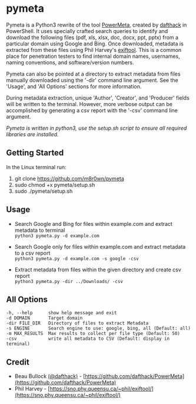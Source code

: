 # pymeta
Pymeta is a Python3 rewrite of the tool [PowerMeta](https://github.com/dafthack/PowerMeta), created by [dafthack](https://twitter.com/dafthack) in PowerShell. It uses specially crafted search queries to identify and download the following files (pdf, xls, xlsx, doc, docx, ppt, pptx) from a particular domain using Google and Bing. Once downloaded, metadata is extracted from these files using Phil Harvey's [exiftool](https://sno.phy.queensu.ca/~phil/exiftool/). This is a common place for penetration testers to find internal domain names, usernames, naming conventions, and software/version numbers.

Pymeta can also be pointed at a directory to extract metadata from files manually downloaded using the '-dir' command line argument. See the 'Usage', and 'All Options' sections for more information. 

During metadata extraction, unique 'Author', 'Creator', and 'Producer' fields will be written to the terminal. However, more verbose output can be accomplished by generating a csv report with the '-csv' command line argument. 

*Pymeta is written in python3, use the setup.sh script to ensure all required libraries are installed.*

## Getting Started
In the Linux terminal run:
1. git clone https://github.com/m8r0wn/pymeta
2. sudo chmod +x pymeta/setup.sh
3. sudo ./pymeta/setup.sh

## Usage
* Search Google and Bing for files within example.com and extract metadata to terminal<br>
`python3 pymeta.py -d example.com`

* Search Google only for files within example.com and extract metadata to a csv report<br>
`python3 pymeta.py -d example.com -s google -csv`

* Extract metadata from files within the given directory and create csv report<br>
`python3 pymeta.py -dir ../Downloads/ -csv`


## All Options
    -h, --help      show help message and exit
    -d DOMAIN       Target domain
    -dir FILE_DIR   Directory of files to extract Metadata
    -s ENGINE       Search engine to use: google, bing, all (Default: all)
    -m MAX_RESULTS  Max results to collect per file type (Default: 50)
    -csv            write all metadata to CSV (Default: display in terminal)
    
## Credit
- Beau Bullock [(@dafthack)](https://twitter.com/dafthack) - [https://github.com/dafthack/PowerMeta](https://github.com/dafthack/PowerMeta)
- Phil Harvey - [https://sno.phy.queensu.ca/~phil/exiftool/](https://sno.phy.queensu.ca/~phil/exiftool/)
